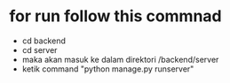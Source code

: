 # for run follow this commnad
- cd backend
- cd server
- maka akan masuk ke dalam direktori /backend/server
- ketik command "python manage.py runserver"